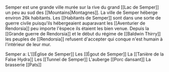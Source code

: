 Semper est une grande ville murée sur la rive du grand [[Lac de Semper]] un peu au sud des [[Mountains|Montagnes]]. La ville de Semper héberge environ 26k habitants. Les [[Habitants de Semper]] sont dans une sorte de guerre civile puisqu'ils hébergeaient auparavant les [[Aventurier de Rendorsia]] peu importe l'èspece ils étaient les bien venue. Depuis la [[Grande guerre de Rendorsia]] et le début du régime de [[Baldwin Thirry]] les peuples de [[Rendorsia]] refusent d'accepter qui conque n'est humain à l'intérieur de leur mur.

Semper a:
	L'[[Église de Semper]]
	Les [[Égout de Semper]]
	La [[Tanière de la False Hydra]]
	Les [[Tunnel de Semper]]
	L'auberge [[Porc dansant]]
	La brasserie [[Pats]]

